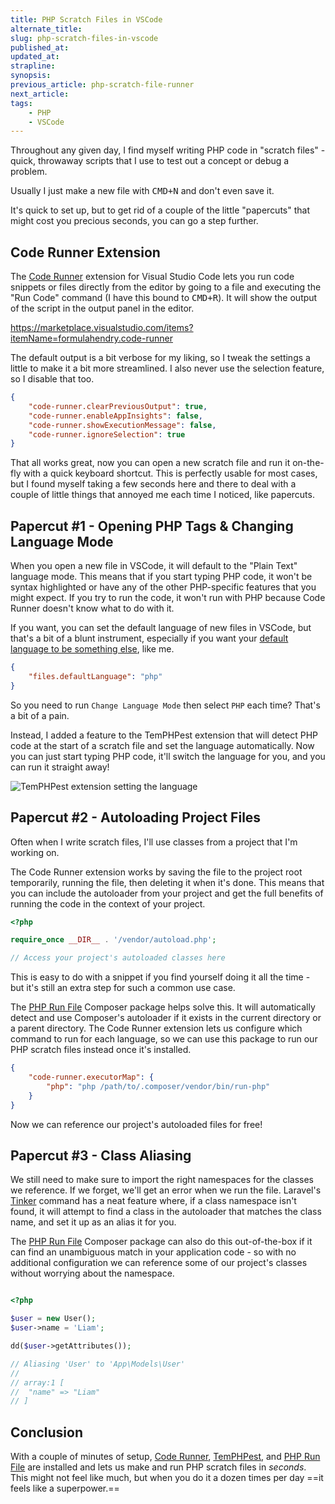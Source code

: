 ```yaml
---
title: PHP Scratch Files in VSCode
alternate_title: 
slug: php-scratch-files-in-vscode
published_at: 
updated_at: 
strapline: 
synopsis: 
previous_article: php-scratch-file-runner
next_article: 
tags:
    - PHP
    - VSCode
---
```


Throughout any given day, I find myself writing PHP code in "scratch files" - quick, throwaway scripts that I use to test out a concept or debug a problem.

Usually I just make a new file with <kbd><span x-data x-text="window.navigator.platform.includes('Mac') ? 'CMD' : 'CTRL'">CMD</span>+N</kbd> and don't even save it.

It's quick to set up, but to get rid of a couple of the little "papercuts" that might cost you precious seconds, you can go a step further.

## Code Runner Extension

The [Code Runner](https://marketplace.visualstudio.com/items?itemName=formulahendry.code-runner) extension for Visual Studio Code lets you run code snippets or files directly from the editor by going to a file and executing the "Run Code" command (I have this bound to <kbd>CMD+R</kbd>). It will show the output of the script in the output panel in the editor.

<https://marketplace.visualstudio.com/items?itemName=formulahendry.code-runner>

The default output is a bit verbose for my liking, so I tweak the settings a little to make it a bit more streamlined. I also never use the selection feature, so I disable that too.

```json
{
    "code-runner.clearPreviousOutput": true,
    "code-runner.enableAppInsights": false,
    "code-runner.showExecutionMessage": false,
    "code-runner.ignoreSelection": true
}
```

That all works great, now you can open a new scratch file and run it on-the-fly with a quick keyboard shortcut. This is perfectly usable for most cases, but I found myself taking a few seconds here and there to deal with a couple of little things that annoyed me each time I noticed, like papercuts.

## Papercut #1 - Opening PHP Tags & Changing Language Mode

When you open a new file in VSCode, it will default to the "Plain Text" language mode. This means that if you start typing PHP code, it won't be syntax highlighted or have any of the other PHP-specific features that you might expect. If you try to run the code, it won't run with PHP because Code Runner doesn't know what to do with it.

If you want, you can set the default language of new files in VSCode, but that's a bit of a blunt instrument, especially if you want your [default language to be something else](/writing-markdown-in-vscode), like me.

```json
{
    "files.defaultLanguage": "php"
}
```

So you need to run `Change Language Mode` then select `PHP` each time? That's a bit of a pain.

Instead, I added a feature to the TemPHPest extension that will detect PHP code at the start of a scratch file and set the language automatically. Now you can just start typing PHP code, it'll switch the language for you, and you can run it straight away!

![TemPHPest extension setting the language](/images/articles/auto-php-scratch-file.gif)

## Papercut #2 - Autoloading Project Files

Often when I write scratch files, I'll use classes from a project that I'm working on.

The Code Runner extension works by saving the file to the project root temporarily, running the file, then deleting it when it's done. This means that you can include the autoloader from your project and get the full benefits of running the code in the context of your project.

```php
<?php

require_once __DIR__ . '/vendor/autoload.php';

// Access your project's autoloaded classes here
```

This is easy to do with a snippet if you find yourself doing it all the time - but it's still an extra step for such a common use case.

The [PHP Run File](/php-scratch-file-runner) Composer package helps solve this. It will automatically detect and use Composer's autoloader if it exists in the current directory or a parent directory. The Code Runner extension lets us configure which command to run for each language, so we can use this package to run our PHP scratch files instead once it's installed.

```json
{
    "code-runner.executorMap": {
        "php": "php /path/to/.composer/vendor/bin/run-php"
    }
}
```

Now we can reference our project's autoloaded files for free!

## Papercut #3 - Class Aliasing

We still need to make sure to import the right namespaces for the classes we reference. If we forget, we'll get an error when we run the file. Laravel's [Tinker](https://github.com/laravel/tinker) command has a neat feature where, if a class namespace isn't found, it will attempt to find a class in the autoloader that matches the class name, and set it up as an alias it for you.

The [PHP Run File](/php-scratch-file-runner) Composer package can also do this out-of-the-box if it can find an unambiguous match in your application code - so with no additional configuration we can reference some of our project's classes without worrying about the namespace.

```php

<?php

$user = new User();
$user->name = 'Liam';

dd($user->getAttributes());

// Aliasing 'User' to 'App\Models\User'
//
// array:1 [
//  "name" => "Liam"
// ]
```

## Conclusion

With a couple of minutes of setup, [Code Runner](https://marketplace.visualstudio.com/items?itemName=formulahendry.code-runner), [TemPHPest](https://marketplace.visualstudio.com/items?itemName=liamhammett.temphpest), and [PHP Run File](/php-scratch-file-runner) are installed and lets us make and run PHP scratch files in _seconds_. This might not feel like much, but when you do it a dozen times per day ==it feels like a superpower.==
